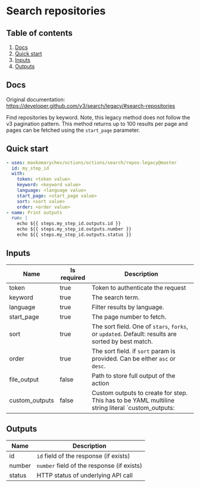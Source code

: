 # Search repositories

## Table of contents

1. [Docs](#docs)
1. [Quick start](#quick-start)
1. [Inputs](#inputs)
1. [Outputs](#outputs)

<a name="quick-start" ></a>
## Docs

Original documentation: https://developer.github.com/v3/search/legacy/#search-repositories

Find repositories by keyword. Note, this legacy method does not follow the v3 pagination pattern. This method returns up to 100 results per page and pages can be fetched using the `start_page` parameter.


<a name="quick start" ></a>
## Quick start

```yaml
- uses: maxkomarychev/octions/octions/search/repos-legacy@master
  id: my_step_id
  with:
    token: <token value>
    keyword: <keyword value>
    language: <language value>
    start_page: <start_page value>
    sort: <sort value>
    order: <order value>
- name: Print outputs
  run: |
    echo ${{ steps.my_step_id.outputs.id }}
    echo ${{ steps.my_step_id.outputs.number }}
    echo ${{ steps.my_step_id.outputs.status }}
```


<a name="inputs" ></a>
## Inputs

| Name | Is required | Description |
|---|---|---|
|token|true|Token to authenticate the request
|keyword|true|The search term.
|language|true|Filter results by language.
|start_page|true|The page number to fetch.
|sort|true|The sort field. One of `stars`, `forks`, or `updated`. Default: results are sorted by best match.
|order|true|The sort field. if `sort` param is provided. Can be either `asc` or `desc`.
|file_output|false|Path to store full output of the action
|custom_outputs|false|Custom outputs to create for step. This has to be YAML multiline string literal  `custom_outputs: |<newline> output_name:path.in.result`

<a name="outputs" ></a>
## Outputs

| Name | Description |
|---|---|
|id|`id` field of the response (if exists)|
|number|`number` field of the response (if exists)|
|status|HTTP status of underlying API call|

